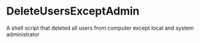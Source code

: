 # DeleteUsersExceptAdmin
A shell script that deleted all users from computer except local and system administrator
